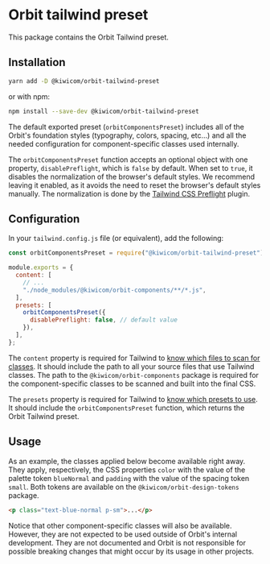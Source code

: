 # Orbit tailwind preset

This package contains the Orbit Tailwind preset.

## Installation

```bash
yarn add -D @kiwicom/orbit-tailwind-preset
```

or with npm:

```bash
npm install --save-dev @kiwicom/orbit-tailwind-preset
```

The default exported preset (`orbitComponentsPreset`) includes all of the Orbit's foundation styles (typography, colors, spacing, etc…) and all the needed configuration for component-specific classes used internally.

The `orbitComponentsPreset` function accepts an optional object with one property, `disablePreflight`, which is `false` by default. When set to `true`, it disables the normalization of the browser's default styles. We recommend leaving it enabled, as it avoids the need to reset the browser's default styles manually. The normalization is done by the [Tailwind CSS Preflight](https://tailwindcss.com/docs/preflight) plugin.

## Configuration

In your `tailwind.config.js` file (or equivalent), add the following:

```js
const orbitComponentsPreset = require("@kiwicom/orbit-tailwind-preset");

module.exports = {
  content: [
    // ...
    "./node_modules/@kiwicom/orbit-components/**/*.js",
  ],
  presets: [
    orbitComponentsPreset({
      disablePreflight: false, // default value
    }),
  ],
};
```

The `content` property is required for Tailwind to [know which files to scan for classes](https://tailwindcss.com/docs/content-configuration). It should include the path to all your source files that use Tailwind classes. The path to the `@kiwicom/orbit-components` package is required for the component-specific classes to be scanned and built into the final CSS.

The `presets` property is required for Tailwind to [know which presets to use](https://tailwindcss.com/docs/presets). It should include the `orbitComponentsPreset` function, which returns the Orbit Tailwind preset.

## Usage

As an example, the classes applied below become available right away. They apply, respectively, the CSS properties `color` with the value of the palette token `blueNormal` and `padding` with the value of the spacing token `small`. Both tokens are available on the `@kiwicom/orbit-design-tokens` package.

```html
<p class="text-blue-normal p-sm">...</p>
```

Notice that other component-specific classes will also be available. However, they are not expected to be used outside of Orbit's internal development. They are not documented and Orbit is not responsible for possible breaking changes that might occur by its usage in other projects.
